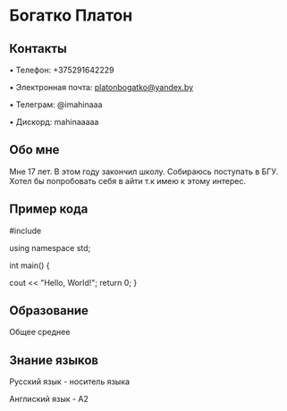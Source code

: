 # Богатко Платон 

## Контакты
• Телефон: +375291642229

• Электронная почта: platonbogatko@yandex.by

• Телеграм: @imahinaaa

• Дискорд: mahinaaaaa


## Обо мне
Мне 17 лет. В этом году закончил школу. Собираюсь поступать в БГУ. Хотел бы попробовать себя в айти т.к имею к этому интерес.

## Пример кода

#include

using namespace std;

int main() {

cout << "Hello, World!";
return 0;
}

## Образование
Общее среднее

## Знание языков

Русский язык - носитель языка

Англиский язык - А2



